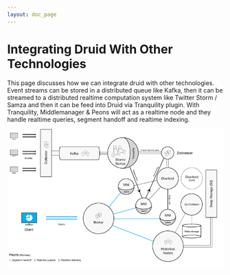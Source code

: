 ```yaml
---
layout: doc_page
---
```

# Integrating Druid With Other Technologies
This page discusses how we can integrate druid with other technologies. Event streams can be stored in a distributed queue like Kafka, then it can be streamed to a distributed realtime computation system like Twitter Storm / Samza and then it can be feed into Druid via Tranquility plugin. With Tranquility, Middlemanager & Peons will act as a realtime node and they handle realtime queries, segment handoff and realtime indexing.

<img src="../img/druid-production.png" width="800"/>